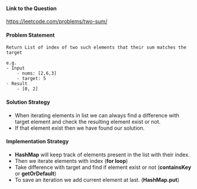 #### Link to the Question
https://leetcode.com/problems/two-sum/

#### Problem Statement
```
Return List of index of two such elements that their sum matches the target

e.g.
- Input
    - nums: [2,6,3]
    - target: 5
- Result
    - [0, 2]
```

#### Solution Strategy
- When iterating elements in list we can always find a difference with target element and check the resulting element exist or not.
- If that element exist then we have found our solution.

#### Implementation Strategy
- **HashMap** will keep track of elements present in the list with their index.
- Then we iterate elements with index (**for loop**)
- Take difference with target and find if element exist or not (**containsKey** or **getOrDefault**)
- To save an iteration we add current element at last. (**HashMap.put**)
